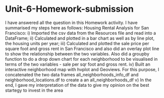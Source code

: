# Unit-6-Homework-submission
I have answered all the question in this Homework activity. I have summarised my steps here as follows:
Housing Rental Analysis for San Francisco:
i) Imported the csv data from the Resources file and read into a DataFrame;
ii) Calculated and plotted in a bar chart as well as by line plot, the housing units per year;
iii) Calculated and plotted the sale price per square foot and gross rent in San Francisco and also did an overlay plot line to show the relationship between the two variables. Also did a groupby function to do a drop down chart for each neighborhood to be visualised in terms of the two variables - sale per sqr foot and gross rent.
iv) Built an interactive neighborhood map with hvplot and Geoviews. For this purpose, I concatenated the two data frames all_neighborhoods_info_df and neighborhood_locations.df to create a an all_neighborhoods_df
v) In the end, I gave my interpretation of the data to give my opinion on the best startegy to invest in the area
